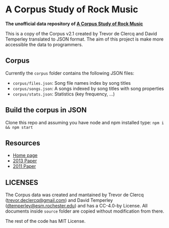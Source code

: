 # A Corpus Study of Rock Music

__The unofficial data repository of [A Corpus Study of Rock Music](http://theory.esm.rochester.edu/rock_corpus/index.html)__

This is a copy of the Corpus v2.1 created by Trevor de Clercq and David Temperley translated to JSON format. The aim of this project is make more accessible the data to programmers.

## Corpus

Currently the `corpus` folder contains the following JSON files:

- `corpus/files.json`: Song file names index by song titles
- `corpus/songs.json`: A songs indexed by song titles with song properties
- `corpus/stats.json`: Statistics (key frequency, ...)

## Build the corpus in JSON

Clone this repo and assuming you have node and npm installed type: `npm i && npm start`

## Resources

- [Home page](http://theory.esm.rochester.edu/rock_corpus/index.html)
- [2013 Paper](http://theory.esm.rochester.edu/rock_corpus/temperley_declercq_2013.pdf)
- [2011 Paper](http://theory.esm.rochester.edu/rock_corpus/2011_paper/declercq_temperley_2011.pdf)

## LICENSES

The Corpus data was created and mantained by Trevor de Clercq (trevor.declercq@gmail.com) and David Temperley (dtemperley@esm.rochester.edu) and has a CC-4.0-by License. All documents inside `source` folder are copied without modification from there.

The rest of the code has MIT License.
